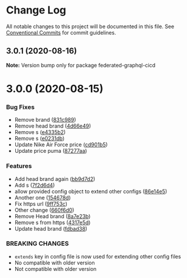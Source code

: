 # Change Log

All notable changes to this project will be documented in this file.
See [Conventional Commits](https://conventionalcommits.org) for commit guidelines.

## 3.0.1 (2020-08-16)

**Note:** Version bump only for package federated-graphql-cicd





# 3.0.0 (2020-08-15)


### Bug Fixes

* Remove brand ([831c989](https://github.com/rober-dev/federated-graphql-cicd/commit/831c98907610252669edce95abcc82de58280482))
* Remove head brand ([4d66e49](https://github.com/rober-dev/federated-graphql-cicd/commit/4d66e494346ccf5af0bdb327f94bd2fcbb31d931))
* Remove s ([e4335b2](https://github.com/rober-dev/federated-graphql-cicd/commit/e4335b2d8bdd35ffcdc0e5de55a61435aa46b5dc))
* Remove s ([e0231db](https://github.com/rober-dev/federated-graphql-cicd/commit/e0231dbd26b4e4c84ae3fc44db4d88fbc40afa76))
* Update Nike Air Force price ([cd901b5](https://github.com/rober-dev/federated-graphql-cicd/commit/cd901b54c136405046f080f81761af23cce5d7c9))
* Update price puma ([87277aa](https://github.com/rober-dev/federated-graphql-cicd/commit/87277aad58c5b8a36a93c68c5132ea23b33117f1))


### Features

* Add head brand again ([bb9d7d2](https://github.com/rober-dev/federated-graphql-cicd/commit/bb9d7d2f37a64409e2c439ea72a4abf4cf83f06e))
* Add s ([7f2d6d4](https://github.com/rober-dev/federated-graphql-cicd/commit/7f2d6d459b2d94ffa49c88e7933567e54dddae79))
* allow provided config object to extend other configs ([86e14e5](https://github.com/rober-dev/federated-graphql-cicd/commit/86e14e5983dc50843a3203a091cf61ef6e6d5b69))
* Another one ([154678d](https://github.com/rober-dev/federated-graphql-cicd/commit/154678dba43179571cdd03e1ece3af8445eaadfe))
* Fix https url ([9ff753c](https://github.com/rober-dev/federated-graphql-cicd/commit/9ff753c9f697661f4eddf7bd35899b2352b15b22))
* Other change ([660f6d0](https://github.com/rober-dev/federated-graphql-cicd/commit/660f6d001425f37c95496cdc582aae4c6e9adb26))
* Remove Head brand ([8a7e23b](https://github.com/rober-dev/federated-graphql-cicd/commit/8a7e23b1f30109f346bb4c5e1bca6c740a230303))
* Remove s from https ([4317e5d](https://github.com/rober-dev/federated-graphql-cicd/commit/4317e5ddd2d61b141bc33d5ae89c4d25c01646f9))
* Update head brand ([fdbad38](https://github.com/rober-dev/federated-graphql-cicd/commit/fdbad38848a3bfa389d9468a3fa472871b487330))


### BREAKING CHANGES

* `extends` key in config file is now used for extending other config files
* No compatible with older version
* Not compatible with older version
